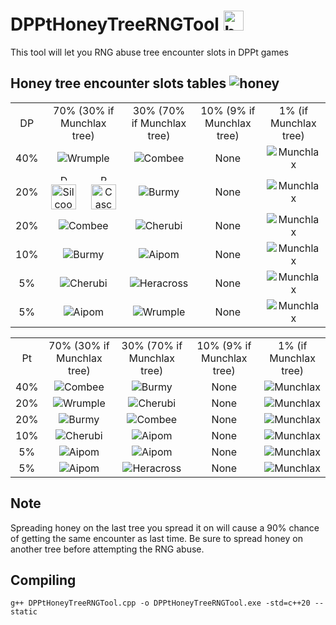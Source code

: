 # DPPtHoneyTreeRNGTool <img src="https://github.com/Real96/DPPtHoneyTreeRNGTool/assets/20956021/68b62621-9fd4-430e-90a6-32547b9c5fe5" width="32" title="honey_tree">

This tool will let you RNG abuse tree encounter slots in DPPt games

## Honey tree encounter slots tables ![honey](https://github.com/PokeAPI/sprites/blob/master/sprites/items/honey.png)
<table>
  <tr align="center">
    <td>DP</td>
    <td colspan="2">70% (30% if Munchlax tree)</td>
    <td>30% (70% if Munchlax tree)</td>
    <td>10% (9% if Munchlax tree)</td>
    <td>1% (if Munchlax tree)</td>
  </tr>
  <tr align="center">
    <td>40%</td>
    <td colspan="2"><img src="https://github.com/PokeAPI/sprites/blob/master/sprites/pokemon/versions/generation-viii/icons/265.png" title="Wrumple"></td>
    <td><img src="https://github.com/PokeAPI/sprites/blob/master/sprites/pokemon/versions/generation-viii/icons/415.png" title="Combee"></td>
    <td>None</td>
    <td><img src="https://github.com/PokeAPI/sprites/blob/master/sprites/pokemon/versions/generation-viii/icons/446.png" title="Munchlax"></td>
  </tr>
  <tr align="center">
    <td rowspan="2">20%</td>
    <td><img src="https://github.com/Real96/DPPtHoneyTreeRNGTool/assets/20956021/cae6e50d-5d3b-4beb-bdea-c3bdfae8940a" title="D" height="10"></td>
    <td><img src="https://github.com/Real96/DPPtHoneyTreeRNGTool/assets/20956021/bbe51f0e-417c-4359-b1c6-3e2e36a4798a" title="P" height="10"></td>
    <td rowspan="2"><img src="https://github.com/PokeAPI/sprites/blob/master/sprites/pokemon/versions/generation-viii/icons/412.png" title="Burmy"></td>
    <td rowspan="2">None</td>
    <td rowspan="2"><img src="https://github.com/PokeAPI/sprites/blob/master/sprites/pokemon/versions/generation-viii/icons/446.png" title="Munchlax"></td>
  </tr>
  <tr align="center">
    <td><img src="https://github.com/PokeAPI/sprites/blob/master/sprites/pokemon/versions/generation-viii/icons/266.png" title="Silcoon" height="40"></td>
    <td><img src="https://github.com/PokeAPI/sprites/blob/master/sprites/pokemon/versions/generation-viii/icons/268.png" title="Cascoon" height="40"></td>
  </tr>
  <tr align="center">
    <td>20%</td>
    <td colspan="2"><img src="https://github.com/PokeAPI/sprites/blob/master/sprites/pokemon/versions/generation-viii/icons/415.png" title="Combee"></td>
    <td><img src="https://github.com/PokeAPI/sprites/blob/master/sprites/pokemon/versions/generation-viii/icons/420.png" title="Cherubi"></td>
    <td>None</td>
    <td><img src="https://github.com/PokeAPI/sprites/blob/master/sprites/pokemon/versions/generation-viii/icons/446.png" title="Munchlax"></td>
  </tr>
  <tr align="center">
    <td>10%</td>
    <td colspan="2"><img src="https://github.com/PokeAPI/sprites/blob/master/sprites/pokemon/versions/generation-viii/icons/412.png" title="Burmy"></td>
    <td><img src="https://github.com/PokeAPI/sprites/blob/master/sprites/pokemon/versions/generation-viii/icons/190.png" title="Aipom"></td>
    <td>None</td>
    <td><img src="https://github.com/PokeAPI/sprites/blob/master/sprites/pokemon/versions/generation-viii/icons/446.png" title="Munchlax"></td>
  </tr>
  <tr align="center">
    <td>5%</td>
    <td colspan="2"><img src="https://github.com/PokeAPI/sprites/blob/master/sprites/pokemon/versions/generation-viii/icons/420.png" title="Cherubi"></td>
    <td><img src="https://github.com/PokeAPI/sprites/blob/master/sprites/pokemon/versions/generation-viii/icons/214.png" title="Heracross"></td>
    <td>None</td>
    <td><img src="https://github.com/PokeAPI/sprites/blob/master/sprites/pokemon/versions/generation-viii/icons/446.png" title="Munchlax"></td>
  </tr>
  <tr align="center">
    <td>5%</td>
    <td colspan="2"><img src="https://github.com/PokeAPI/sprites/blob/master/sprites/pokemon/versions/generation-viii/icons/190.png" title="Aipom"></td>
    <td><img src="https://github.com/PokeAPI/sprites/blob/master/sprites/pokemon/versions/generation-viii/icons/265.png" title="Wrumple"></td>
    <td>None</td>
    <td><img src="https://github.com/PokeAPI/sprites/blob/master/sprites/pokemon/versions/generation-viii/icons/446.png" title="Munchlax"></td>
  </tr>
</table>

<table>
  <tr align="center">
    <td>Pt</td>
    <td>70% (30% if Munchlax tree)</td>
    <td>30% (70% if Munchlax tree)</td>
    <td>10% (9% if Munchlax tree)</td>
    <td>1% (if Munchlax tree)</td>
  </tr>
  <tr align="center">
    <td>40%</td>
    <td><img src="https://github.com/PokeAPI/sprites/blob/master/sprites/pokemon/versions/generation-viii/icons/415.png" title="Combee"></td>
    <td><img src="https://github.com/PokeAPI/sprites/blob/master/sprites/pokemon/versions/generation-viii/icons/412.png" title="Burmy"></td>
    <td>None</td>
    <td><img src="https://github.com/PokeAPI/sprites/blob/master/sprites/pokemon/versions/generation-viii/icons/446.png" title="Munchlax"></td>
  </tr>
  <tr align="center">
    <td>20%</td>
    <td><img src="https://github.com/PokeAPI/sprites/blob/master/sprites/pokemon/versions/generation-viii/icons/265.png" title="Wrumple"></td>
    <td><img src="https://github.com/PokeAPI/sprites/blob/master/sprites/pokemon/versions/generation-viii/icons/420.png" title="Cherubi"></td>
    <td>None</td>
    <td><img src="https://github.com/PokeAPI/sprites/blob/master/sprites/pokemon/versions/generation-viii/icons/446.png" title="Munchlax"></td>
  </tr>
  <tr align="center">
    <td>20%</td>
    <td><img src="https://github.com/PokeAPI/sprites/blob/master/sprites/pokemon/versions/generation-viii/icons/412.png" title="Burmy"></td>
    <td><img src="https://github.com/PokeAPI/sprites/blob/master/sprites/pokemon/versions/generation-viii/icons/415.png" title="Combee"></td>
    <td>None</td>
    <td><img src="https://github.com/PokeAPI/sprites/blob/master/sprites/pokemon/versions/generation-viii/icons/446.png" title="Munchlax"></td>
  </tr>
  <tr align="center">
    <td>10%</td>
    <td><img src="https://github.com/PokeAPI/sprites/blob/master/sprites/pokemon/versions/generation-viii/icons/420.png" title="Cherubi"></td>
    <td><img src="https://github.com/PokeAPI/sprites/blob/master/sprites/pokemon/versions/generation-viii/icons/190.png" title="Aipom"></td>
    <td>None</td>
    <td><img src="https://github.com/PokeAPI/sprites/blob/master/sprites/pokemon/versions/generation-viii/icons/446.png" title="Munchlax"></td>
  </tr>
  <tr align="center">
    <td>5%</td>
    <td><img src="https://github.com/PokeAPI/sprites/blob/master/sprites/pokemon/versions/generation-viii/icons/190.png" title="Aipom"></td>
    <td><img src="https://github.com/PokeAPI/sprites/blob/master/sprites/pokemon/versions/generation-viii/icons/190.png" title="Aipom"></td>
    <td>None</td>
    <td><img src="https://github.com/PokeAPI/sprites/blob/master/sprites/pokemon/versions/generation-viii/icons/446.png" title="Munchlax"></td>
  </tr>
  <tr align="center">
    <td>5%</td>
    <td><img src="https://github.com/PokeAPI/sprites/blob/master/sprites/pokemon/versions/generation-viii/icons/190.png" title="Aipom"></td>
    <td><img src="https://github.com/PokeAPI/sprites/blob/master/sprites/pokemon/versions/generation-viii/icons/214.png" title="Heracross"></td>
    <td>None</td>
    <td><img src="https://github.com/PokeAPI/sprites/blob/master/sprites/pokemon/versions/generation-viii/icons/446.png" title="Munchlax"></td>
  </tr>
</table>

## Note
Spreading honey on the last tree you spread it on will cause a 90% chance of getting the same encounter as last time. Be sure to spread honey on another tree before attempting the RNG abuse.

## Compiling
```
g++ DPPtHoneyTreeRNGTool.cpp -o DPPtHoneyTreeRNGTool.exe -std=c++20 --static
```
